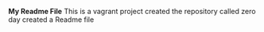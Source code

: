 **My Readme File**
This is a vagrant project
created the repository called zero day 
created a Readme file 
